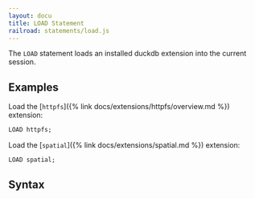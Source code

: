 ```yaml
---
layout: docu
title: LOAD Statement
railroad: statements/load.js
---
```


The `LOAD` statement loads an installed duckdb extension into the current session.

## Examples

Load the [`httpfs`]({% link docs/extensions/httpfs/overview.md %}) extension:

```sql
LOAD httpfs;
```

Load the [`spatial`]({% link docs/extensions/spatial.md %}) extension:

```sql
LOAD spatial;
```

## Syntax

<div id="rrdiagram1"></div>
